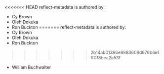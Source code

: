 <<<<<<< HEAD
reflect-metadata is authored by:
* Cy Brown
* Oleh Dokuka
* Ron Buckton
=======
reflect-metadata is authored by:
* Cy Brown
* Oleh Dokuka
* Ron Buckton
>>>>>>> 2b14ab01396e9883608d676b6e1ff018bea2a53f
* William Buchwalter